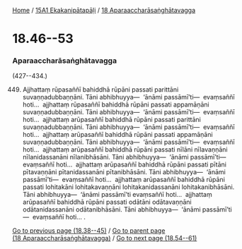 
[Home](/) / [15A1 Ekakanipātapāḷi](/tipitaka/15A1.md) / [18 Aparaaccharāsaṅghātavagga](/tipitaka/15A1/18.md)

# 18.46--53

### Aparaaccharāsaṅghātavagga

(427--434.)

449. Ajjhattaṃ rūpasaññī bahiddhā rūpāni passati parittāni suvaṇṇadubbaṇṇāni. Tāni abhibhuyya—  ‘ānāmi passāmī’ti—  evaṃsaññī hoti…  ajjhattaṃ rūpasaññī bahiddhā rūpāni passati appamāṇāni suvaṇṇadubbaṇṇāni. Tāni abhibhuyya—  ‘ānāmi passāmī’ti—  evaṃsaññī hoti…  ajjhattaṃ arūpasaññī bahiddhā rūpāni passati parittāni suvaṇṇadubbaṇṇāni. Tāni abhibhuyya—  ‘ānāmi passāmī’ti—  evaṃsaññī hoti…  ajjhattaṃ arūpasaññī bahiddhā rūpāni passati appamāṇāni suvaṇṇadubbaṇṇāni. Tāni abhibhuyya—  ‘ānāmi passāmī’ti—  evaṃsaññī hoti…  ajjhattaṃ arūpasaññī bahiddhā rūpāni passati nīlāni nīlavaṇṇāni nīlanidassanāni nīlanibhāsāni. Tāni abhibhuyya—  ‘ānāmi passāmī’ti—  evaṃsaññī hoti…  ajjhattaṃ arūpasaññī bahiddhā rūpāni passati pītāni pītavaṇṇāni pītanidassanāni pītanibhāsāni. Tāni abhibhuyya—  ‘ānāmi passāmī’ti—  evaṃsaññī hoti…  ajjhattaṃ arūpasaññī bahiddhā rūpāni passati lohitakāni lohitakavaṇṇāni lohitakanidassanāni lohitakanibhāsāni. Tāni abhibhuyya—  ‘ānāmi passāmī’ti evaṃsaññī hoti…  ajjhattaṃ arūpasaññī bahiddhā rūpāni passati odātāni odātavaṇṇāni odātanidassanāni odātanibhāsāni. Tāni abhibhuyya—  ‘ānāmi passāmī’ti—  evaṃsaññī hoti… .

[Go to previous page (18.38--45)](/tipitaka/15A1/18/18.38--45.md) / [Go to parent page (18 Aparaaccharāsaṅghātavagga)](/tipitaka/15A1/18.md) / [Go to next page (18.54--61)](/tipitaka/15A1/18/18.54--61.md)


